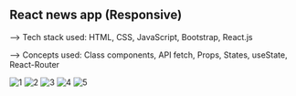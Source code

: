 ## React news app (Responsive)
--> Tech stack used: 
    HTML, CSS, JavaScript, Bootstrap, React.js

--> Concepts used:
    Class components, API fetch, Props, States, useState, React-Router
    
    
    
![1](https://user-images.githubusercontent.com/98590771/175593556-2f647c64-6b39-4291-b67d-f54c75e50bf5.png)
![2](https://user-images.githubusercontent.com/98590771/175596618-288ac14e-6255-482a-befb-c74ecdebb487.png)
![3](https://user-images.githubusercontent.com/98590771/175596993-4e7d0db6-59d0-46e3-9b48-70e123c4fe8d.png)
![4](https://user-images.githubusercontent.com/98590771/175597106-27ae5f31-860d-441c-a28a-212a53e621dc.png)
![5](https://user-images.githubusercontent.com/98590771/175597232-cb8a659a-83d0-4035-87a3-4712dc548c36.png)
